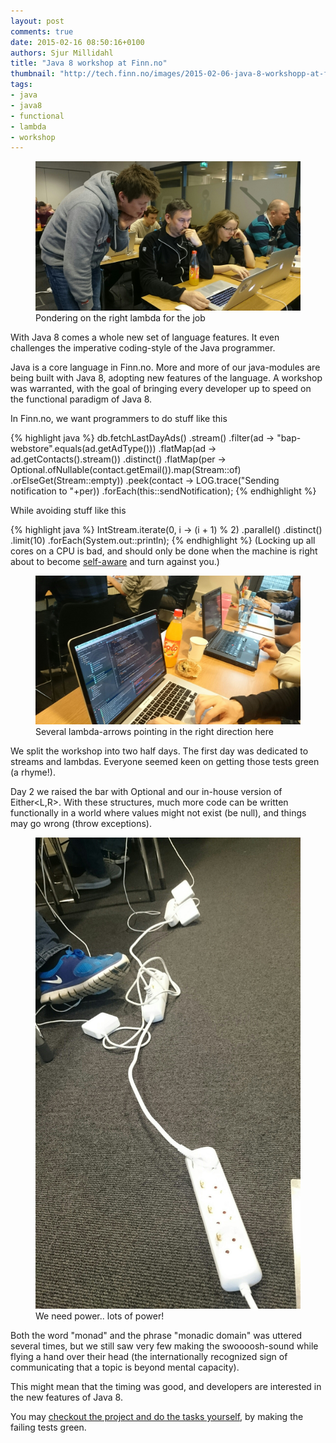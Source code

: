 ```yaml
---
layout: post
comments: true
date: 2015-02-16 08:50:16+0100
authors: Sjur Millidahl
title: "Java 8 workshop at Finn.no"
thumbnail: "http://tech.finn.no/images/2015-02-06-java-8-workshopp-at-finnno/DSC_0091.JPG"
tags:
- java
- java8
- functional
- lambda
- workshop
---
```


<figure>
  <img src="/images/2015-02-06-java-8-workshopp-at-finnno/DSC_0091.JPG" alt="Pondering on the right lambda for the job" />
  <figcaption>Pondering on the right lambda for the job</figcaption>
</figure>

With Java 8 comes a whole new set of language features. It even challenges the imperative coding-style of the Java programmer.

Java is a core language in Finn.no. More and more of our java-modules are being built with Java 8, adopting new features of the language.
A workshop was warranted, with the goal of bringing every developer up to speed on the functional paradigm of Java 8.

In Finn.no, we want programmers to do stuff like this

{% highlight java %}
db.fetchLastDayAds()
  .stream()
  .filter(ad -> "bap-webstore".equals(ad.getAdType()))
  .flatMap(ad -> ad.getContacts().stream())
  .distinct()
  .flatMap(per ->
    Optional.ofNullable(contact.getEmail()).map(Stream::of)
    .orElseGet(Stream::empty))
  .peek(contact -> LOG.trace("Sending notification to "+per))
  .forEach(this::sendNotification);
{% endhighlight %}

While avoiding stuff like this


{% highlight java %}
IntStream.iterate(0, i -> (i + 1) % 2)
         .parallel()
         .distinct()
         .limit(10)
         .forEach(System.out::println);
{% endhighlight %}
(Locking up all cores on a CPU is bad, and should only be done when the machine is right about to become [self-aware](http://xkcd.org/1046/) and turn against you.)

<figure>
  <img src="/images/2015-02-06-java-8-workshopp-at-finnno/DSC_0092.JPG" alt="Several lambda-arrows pointing in the right direction here"/>
  <figcaption>Several lambda-arrows pointing in the right direction here</figcaption>
</figure>

We split the workshop into two half days. The first day was dedicated to streams and lambdas. Everyone seemed keen on getting those tests green (a rhyme!).

Day 2 we raised the bar with Optional<T> and our in-house version of Either<L,R>. With these structures, much more code can be written functionally in a world where values might not exist (be null), and things may go wrong (throw exceptions).

<figure>
  <img src="/images/2015-02-06-java-8-workshopp-at-finnno/DSC_0095.JPG" alt ="We need power.. lots of power!" />
  <figcaption>We need power.. lots of power!</figcaption>
</figure>

Both the word "monad" and the phrase "monadic domain" was uttered several times, but we still saw very few making the swoooosh-sound while flying a hand over their head (the internationally recognized sign of communicating that a topic is beyond mental capacity).

This might mean that the timing was good, and developers are interested in the new features of Java 8.

You may [checkout the project and do the tasks yourself](https://github.com/mariatsji/java8-workshop.git), by making the failing tests green.
